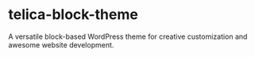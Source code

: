 # telica-block-theme
A versatile block-based WordPress theme for creative customization and awesome website development.

